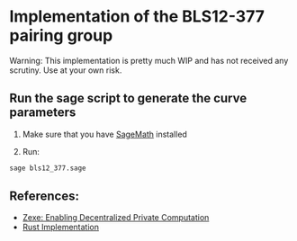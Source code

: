 # Implementation of the BLS12-377 pairing group

Warning: This implementation is pretty much WIP and has not received any scrutiny. Use at your own risk.

## Run the sage script to generate the curve parameters

1. Make sure that you have [SageMath](https://www.sagemath.org/) installed

2. Run:
```bash
sage bls12_377.sage
```

## References:

- [Zexe: Enabling Decentralized Private Computation](https://eprint.iacr.org/2018/962.pdf)
- [Rust Implementation](https://github.com/scipr-lab/zexe/tree/master/algebra/src/bls12_377)